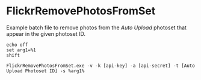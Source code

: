 # FlickrRemovePhotosFromSet

Example batch file to remove photos from the *Auto Upload* photoset that appear in the given photoset ID.

```Batchfile
echo off
set arg1=%1
shift

FlickrRemovePhotosFromSet.exe -v -k [api-key] -a [api-secret] -t [Auto Upload Photoset ID] -s %arg1%
```